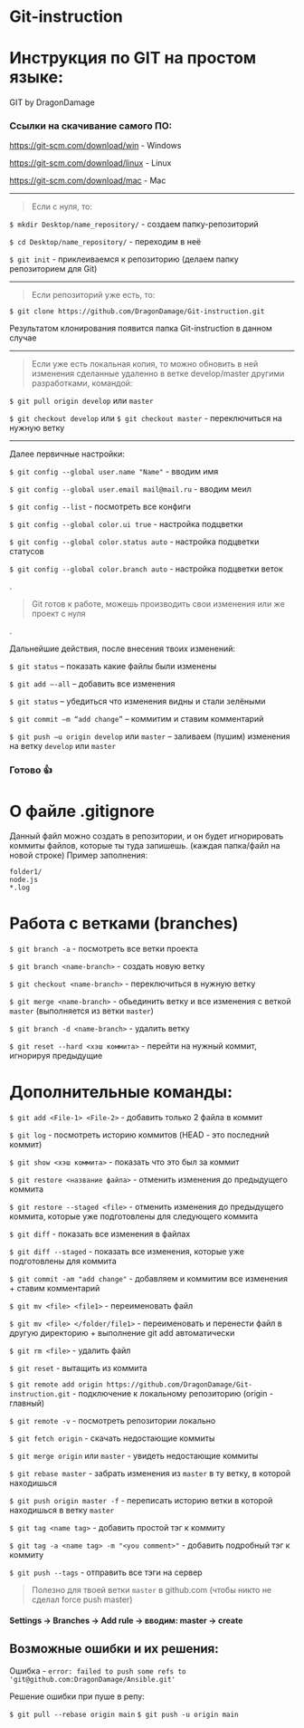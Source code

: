 # Git-instruction

# Инструкция по GIT на простом языке:
GIT by DragonDamage

### Ссылки на скачивание самого ПО:


https://git-scm.com/download/win - Windows

https://git-scm.com/download/linux - Linux

https://git-scm.com/download/mac - Mac
_______________________________________________________________________________________________________________________________________________________________________

> Если с нуля, то:

`$ mkdir Desktop/name_repository/` - создаем папку-репозиторий

`$ cd Desktop/name_repository/` - переходим в неё

`$ git init` - приклеиваемся к репозиторию (делаем папку репозиторием для Git)
_______________________________________________________________________________________________________________________________________________________________________

> Если репозиторий уже есть, то:

`$ git clone https://github.com/DragonDamage/Git-instruction.git`

Результатом клонирования появится папка Git-instruction в данном случае
_______________________________________________________________________________________________________________________________________________________________________

> Если уже есть локальная копия, то можно обновить в ней изменения сделанные удаленно в ветке develop/master другими разработками, командой:

`$ git pull origin develop` или `master`

`$ git checkout develop` или `$ git checkout master` - переключиться на нужную ветку
_______________________________________________________________________________________________________________________________________________________________________

Далее первичные настройки:

`$ git config --global user.name "Name"` - вводим имя

`$ git config --global user.email mail@mail.ru` - вводим меил

`$ git config --list` - посмотреть все конфиги

`$ git config --global color.ui true` - настройка подцветки

`$ git config --global color.status auto` - настройка подцветки статусов

`$ git config --global color.branch auto` - настройка подцветки веток

.

> Git готов к работе, можешь производить свои изменения или же проект с нуля

.

Дальнейшие действия, после внесения твоих изменений:

`$ git status` – показать какие файлы были изменены

`$ git add —-all` – добавить все изменения

`$ git status` – убедиться что изменения видны и стали зелёными

`$ git commit –m “add change”` – коммитим и ставим комментарий

`$ git push –u origin develop` или `master` – заливаем (пушим) изменения на ветку `develop` или `master`

### Готово :+1:


# О файле .gitignore

Данный файл можно создать в репозитории, и он будет игнорировать коммиты файлов, которые ты туда запишешь. (каждая папка/файл на новой строке) Пример заполнения:
```
folder1/
node.js
*.log
```

# Работа с ветками (branches)

`$ git branch -a` - посмотреть все ветки проекта

`$ git branch <name-branch>` - создать новую ветку

`$ git checkout <name-branch>` - переключиться в нужную ветку

`$ git merge <name-branch>` - обьединить ветку и все изменения с веткой `master` (выполняется из ветки `master`)

`$ git branch -d <name-branch>` - удалить ветку

`$ git reset --hard <хэш коммита>` - перейти на нужный коммит, игнорируя предыдущие


# Дополнительные команды:

`$ git add <File-1> <File-2>` - добавить только 2 файла в коммит

`$ git log` - посмотреть историю коммитов (HEAD - это последний коммит)

`$ git show <хэш коммита>` - показать что это был за коммит

`$ git restore <название файла>` - отменить изменения до предыдущего коммита

`$ git restore --staged <file>` - отменить изменения до предыдущего коммита, которые уже подготовлены для следующего коммита

`$ git diff` - показать все изменения в файлах

`$ git diff --staged` - показать все изменения, которые уже подготовлены для коммита

`$ git commit -am "add change"` - добавляем и коммитим все изменения + ставим комментарий

`$ git mv <file> <file1>` - переименовать файл

`$ git mv <file> </folder/file1>` - переименовать и перенести файл в другую директорию + выполнение git add автоматически

`$ git rm <file>` - удалить файл

`$ git reset` - вытащить из коммита

`$ git remote add origin https://github.com/DragonDamage/Git-instruction.git` - подключение к локальному репозиторию (origin - главный)

`$ git remote -v` - посмотреть репозитории локально

`$ git fetch origin` - скачать недостающие коммиты

`$ git merge origin` или `master` - увидеть недостающие коммиты

`$ git rebase master` - забрать изменения из `master` в ту ветку, в которой находишься

`$ git push origin master -f` - переписать историю ветки в которой находишься в ветку `master`

`$ git tag <name tag>` - добавить простой тэг к коммиту

`$ git tag -a <name tag> -m "<you comment>"` - добавить подробный тэг к коммиту

`$ git push --tags` - отправить все тэги на сервер 


> Полезно для твоей ветки `master` в github.com (чтобы никто не сделал force push master)

#### Settings -> Branches -> Add rule -> вводим: master -> create

## Возможные ошибки и их решения:

Ошибка - `error: failed to push some refs to 'git@github.com:DragonDamage/Ansible.git'`

Решение ошибки при пуше в репу:

`$ git pull --rebase origin main`
`$ git push -u origin main`

